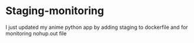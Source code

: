 # Staging-monitoring
I just updated my anime python app by adding staging to dockerfile and for monitoring nohup.out file
